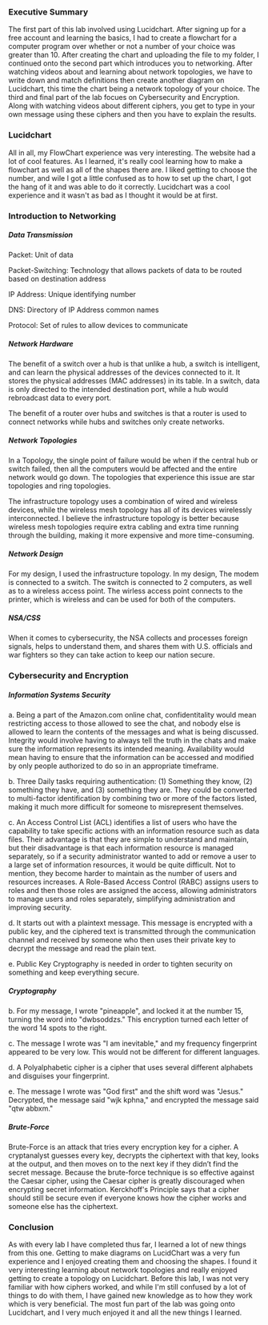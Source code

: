 ### Executive Summary
The first part of this lab involved using Lucidchart. After signing up for a free account and learning the basics, I had to create a flowchart for a computer program over whether or not a number of your choice was greater than 10. After creating the chart and uploading the file to my folder, I continued onto the second part which introduces you to networking. After watching videos about and learning about network topologies, we have to write down and match definitions then create another diagram on Lucidchart, this time the chart being a network topology of your choice. The third and final part of the lab focues on Cybersecurity and Encryption. Along with watching videos about different ciphers, you get to type in your own message using these ciphers and then you have to explain the results.

### Lucidchart
All in all, my FlowChart experience was very interesting. The website had a lot of cool features. As I learned, it's really cool learning how to make a flowchart as well as all of the shapes there are. I liked getting to choose the number, and wile I got a little confused as to how to set up the chart, I got the hang of it and was able to do it correctly. Lucidchart was a cool experience and it wasn't as bad as I thought it would be at first.

### Introduction to Networking

##### Data Transmission

Packet: Unit of data

Packet-Switching: Technology that allows packets of data to be routed based on destination address

IP Address: Unique identifying number

DNS: Directory of IP Address common names

Protocol: Set of rules to allow devices to communicate

##### Network Hardware

The benefit of a switch over a hub is that unlike a hub, a switch is intelligent, and can learn the physical addresses of the devices connected to it. It stores the physical addresses (MAC addresses) in its table. In a switch, data is only directed to the intended destination port, while a hub would rebroadcast data to every port.

The benefit of a router over hubs and switches is that a router is used to connect networks while hubs and switches only create networks.

##### Network Topologies

In a Topology, the single point of failure would be when if the central hub or switch failed, then all the computers would be affected and the entire network would go down. The topologies that experience this issue are star topologies and ring topologies.

The infrastructure topology uses a combination of wired and wireless devices, while the wireless mesh topology has all of its devices wirelessly interconnected. I believe the infrastructure topology is better because wireless mesh topologies require extra cabling and extra time running through the building, making it more expensive and more time-consuming.

##### Network Design

For my design, I used the infrastructure topology. In my design, The modem is connected to a switch. The switch is connected to 2 computers, as well as to a wireless access point. The wirless access point connects to the printer, which is wireless and can be used for both of the computers.

##### NSA/CSS

When it comes to cybersecurity, the NSA collects and processes foreign signals, helps to understand them, and shares them with U.S. officials and war fighters so they can take action to keep our nation secure.

### Cybersecurity and Encryption

##### Information Systems Security

a. Being a part of the Amazon.com online chat, confidentitality would mean restricting access to those allowed to see the chat, and nobody else is allowed to learn the contents of the messages and what is being discussed. Integrity would involve having to always tell the truth in the chats and make sure the information represents its intended meaning. Availability would mean having to ensure that the information can be accessed and modified by only people authorized to do so in an appropriate timeframe.

b. Three Daily tasks requiring authentication: (1) Something they know, (2) something they have, and (3) something they are. They could be converted to multi-factor identification by combining two or more of the factors listed, making it much more difficult for someone to misrepresent themselves.

c. An Access Control List (ACL) identifies a list of users who have the capability to take specific actions with an information resource such as data files. Their advantage is that they are simple to understand and maintain, but their disadvantage is that each information resource is managed separately, so if a security administrator wanted to add or remove a user to a large set of information resources, it would be quite difficult. Not to mention, they become harder to maintain as the number of users and resources increases. A Role-Based Access Control (RABC) assigns users to roles and then those roles are assigned the access, allowing administrators to manage users and roles separately, simplifying administration and improving security.

d. It starts out with a plaintext message. This message is encrypted with a public key, and the ciphered text is transmitted through the communication channel and received by someone who then uses their private key to decrypt the message and read the plain text.

e. Public Key Cryptography is needed in order to tighten security on something and keep everything secure.

##### Cryptography

b. For my message, I wrote "pineapple", and locked it at the number 15, turning the word into "dwbsoddzs." This encryption turned each letter of the word 14 spots to the right.

c. The message I wrote was "I am inevitable," and my frequency fingerprint appeared to be very low. This would not be different for different languages.

d. A Polyalphabetic cipher is a cipher that uses several different alphabets and disguises your fingerprint.

e. The message I wrote was "God first" and the shift word was "Jesus." Decrypted, the message said "wjk kphna," and encrypted the message said "qtw abbxm."

##### Brute-Force
Brute-Force is an attack that tries every encryption key for a cipher. A cryptanalyst guesses every key, decrypts the ciphertext with that key, looks at the output, and then moves on to the next key if they didn’t find the secret message. Because the brute-force technique is so effective against the Caesar cipher, using the Caesar cipher is greatly discouraged when encrypting secret information. Kerckhoff's Principle says that a cipher should still be secure even if everyone knows how the cipher works and someone else has the ciphertext.

### Conclusion
As with every lab I have completed thus far, I learned a lot of new things from this one. Getting to make diagrams on LucidChart was a very fun experience and I enjoyed creating them and choosing the shapes. I found it very interesting learning about network topologies and really enjoyed getting to create a topology on Lucidchart. Before this lab, I was not very familiar with how ciphers worked, and while I'm still confused by a lot of things to do with them, I have gained new knowledge as to how they work which is very beneficial. The most fun part of the lab was going onto Lucidchart, and I very much enjoyed it and all the new things I learned.
